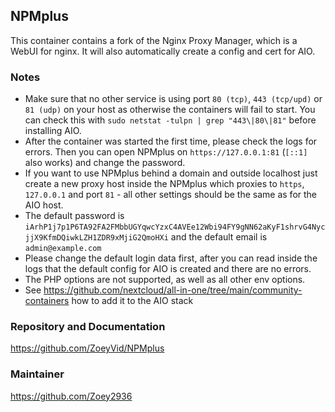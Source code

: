 ## NPMplus
This container contains a fork of the Nginx Proxy Manager, which is a WebUI for nginx. It will also automatically create a config and cert for AIO.

### Notes
- Make sure that no other service is using port `80 (tcp)`, `443 (tcp/upd)` or `81 (udp)` on your host as otherwise the containers will fail to start. You can check this with `sudo netstat -tulpn | grep "443\|80\|81"` before installing AIO.
- After the container was started the first time, please check the logs for errors. Then you can open NPMplus on `https://127.0.0.1:81` (`[::1]` also works) and change the password. 
- If you want to use NPMplus behind a domain and outside localhost just create a new proxy host inside the NPMplus which proxies to `https`, `127.0.0.1` and port `81` - all other settings should be the same as for the AIO host.
- The default password is `iArhP1j7p1P6TA92FA2FMbbUGYqwcYzxC4AVEe12Wbi94FY9gNN62aKyF1shrvG4NycjjX9KfmDQiwkLZH1ZDR9xMjiG2QmoHXi` and the default email is `admin@example.com`
- Please change the default login data first, after you can read inside the logs that the default config for AIO is created and there are no errors.
- The PHP options are not supported, as well as all other env options.
- See https://github.com/nextcloud/all-in-one/tree/main/community-containers how to add it to the AIO stack

### Repository and Documentation
https://github.com/ZoeyVid/NPMplus

### Maintainer
https://github.com/Zoey2936
